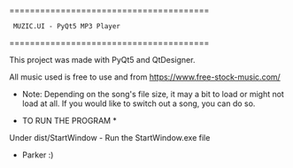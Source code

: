 =======================================

     MUZIC.UI - PyQt5 MP3 Player

=======================================


This project was made with PyQt5 and QtDesigner.

All music used is free to use and from https://www.free-stock-music.com/

* Note: Depending on the song's file size, it may a bit to load or might not load at all. If you would like to switch out a song, you can do so.


* TO RUN THE PROGRAM *

Under dist/StartWindow - Run the StartWindow.exe file


- Parker :)
